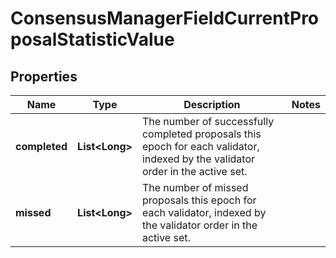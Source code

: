 

# ConsensusManagerFieldCurrentProposalStatisticValue


## Properties

| Name | Type | Description | Notes |
|------------ | ------------- | ------------- | -------------|
|**completed** | **List&lt;Long&gt;** | The number of successfully completed proposals this epoch for each validator, indexed by the validator order in the active set. |  |
|**missed** | **List&lt;Long&gt;** | The number of missed proposals this epoch for each validator, indexed by the validator order in the active set. |  |



